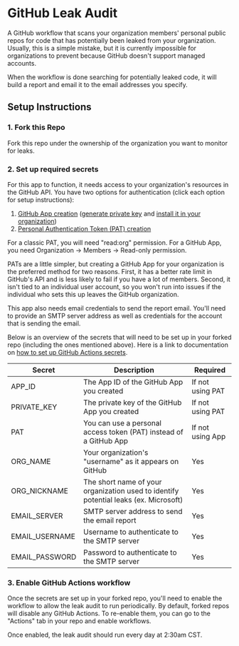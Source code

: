 # GitHub Leak Audit

A GitHub workflow that scans your organization members' personal public repos for code that has potentially been leaked from your organization. Usually, this is a simple mistake, but it is currently impossible for organizations to prevent because GitHub doesn't support managed accounts.

When the workflow is done searching for potentially leaked code, it will build a report and email it to the email addresses you specify.

## Setup Instructions

### 1. Fork this Repo

Fork this repo under the ownership of the organization you want to monitor for leaks.

### 2. Set up required secrets

For this app to function, it needs access to your organization's resources in the GitHub API. You have two options for authentication (click each option for setup instructions):

1. [GitHub App creation](https://docs.github.com/en/developers/apps/building-github-apps/creating-a-github-app) ([generate private key](https://docs.github.com/en/developers/apps/building-github-apps/authenticating-with-github-apps#generating-a-private-key) and [install it in your organization](https://docs.github.com/en/developers/apps/managing-github-apps/installing-github-apps#installing-your-private-github-app-on-your-repository))
2. [Personal Authentication Token (PAT) creation](https://docs.github.com/en/enterprise-server@3.4/authentication/keeping-your-account-and-data-secure/creating-a-personal-access-token#creating-a-personal-access-token)

For a classic PAT, you will need "read:org" permission. For a GitHub App, you need Organization -> Members -> Read-only permission.

PATs are a little simpler, but creating a GitHub App for your organization is the preferred method for two reasons. First, it has a better rate limit in GitHub's API and is less likely to fail if you have a lot of members. Second, it isn't tied to an individual user account, so you won't run into issues if the individual who sets this up leaves the GitHub organization.

This app also needs email credentials to send the report email. You'll need to provide an SMTP server address as well as credentials for the account that is sending the email.

Below is an overview of the secrets that will need to be set up in your forked repo (including the ones mentioned above). Here is a link to documentation on [how to set up GitHub Actions secrets](https://docs.github.com/en/actions/security-guides/encrypted-secrets).

| Secret | Description | Required |
| --- | --- | --- |
| APP_ID | The App ID of the GitHub App you created | If not using PAT |
| PRIVATE_KEY | The private key of the GitHub App you created | If not using PAT |
| PAT | You can use a personal access token (PAT) instead of a GitHub App | If not using App |
| ORG_NAME | Your organization's "username" as it appears on GitHub | Yes |
| ORG_NICKNAME | The short name of your organization used to identify potential leaks (ex. Microsoft) | Yes |
| EMAIL_SERVER | SMTP server address to send the email report | Yes |
| EMAIL_USERNAME | Username to authenticate to the SMTP server | Yes |
| EMAIL_PASSWORD | Password to authenticate to the SMTP server | Yes |

### 3. Enable GitHub Actions workflow

Once the secrets are set up in your forked repo, you'll need to enable the workflow to allow the leak audit to run periodically. By default, forked repos will disable any GitHub Actions. To re-enable them, you can go to the "Actions" tab in your repo and enable workflows.

Once enabled, the leak audit should run every day at 2:30am CST.
